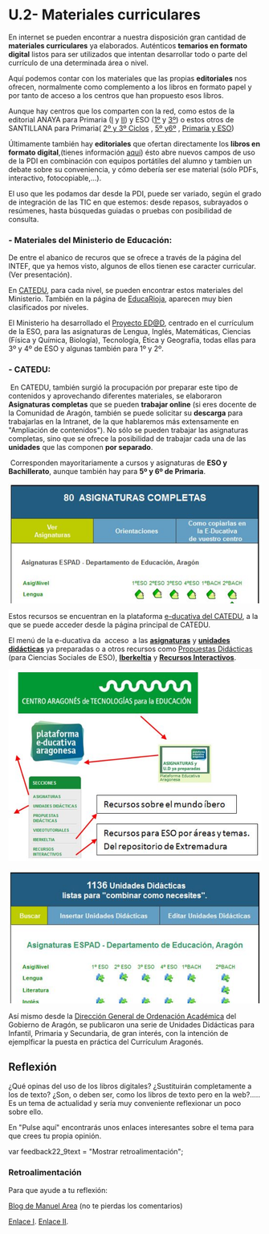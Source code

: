 # U.2- Materiales curriculares

En internet se pueden encontrar a nuestra disposición gran cantidad de **materiales curriculares** ya elaborados. Auténticos **temarios en formato digital** listos para ser utilizados que intentan desarrollar todo o parte del currículo de una determinada área o nivel.

Aquí podemos contar con los materiales que las propias **editoriales** nos ofrecen, normalmente como complemento a los libros en formato papel y por tanto de acceso a los centros que han propuesto esos libros.

Aunque hay centros que los comparten con la red, como estos de la editorial ANAYA para Primaria ([I](http://www.ceipjuanherreraalcausa.es/index.php) y [II](http://colegioajei.es/index.php?option=com_content&view=article&id=109:recursos-interactivos-anaya&catid=64:enlaces-externos&Itemid=104)) y ESO ([1º](http://recursoseducativosdesecundaria.blogspot.com.es/2013/07/libros-digitales-anaya-1-de-eso.html) y [3º](http://recursoseducativosdesecundaria.blogspot.com.es/2013/07/libros-digitales-anaya-3-de-eso.html)) o estos otros de SANTILLANA para Primaria( [2º y 3º Ciclos](http://www.educa.madrid.org/web/cp.alarcon.valdemoro/Web/ColePAA10/LaPizarra.htm) , [5º y6º](http://aulascpes.wordpress.com/9-libros-digitales/) , [Primaria y ESO](http://recursoseducativosdeprimaria.blogspot.com.es/2013_01_01_archive.html))

Últimamente también hay **editoriales** que ofertan directamente los **libros en formato digital**,(tienes información [aquí](http://librosdetextodigitales.blogspot.com.es/)) ésto abre nuevos campos de uso de la PDI en combinación con equipos portátiles del alumno y tambien un debate sobre su conveniencia, y cómo debería ser ese material (sólo PDFs, interactivo, fotocopiable,...).

El uso que les podamos dar desde la PDI, puede ser variado, según el grado de integración de las TIC en que estemos: desde repasos, subrayados o resúmenes, hasta búsquedas guiadas o pruebas con posibilidad de consulta.

### \- **Materiales del Ministerio de Educación**:

De entre el abanico de recuros que se ofrece a través de la página del INTEF, que ya hemos visto, algunos de ellos tienen ese caracter curricular. (Ver presentación).

En [CATEDU](http://www.catedu.es/webcatedu/index.php/recursosdidacticos), para cada nivel, se pueden encontrar estos materiales del Ministerio. También en la página de [EducaRioja](http://www.educarioja.org/educarioja/index.jsp?tab=link&acc=%2Fhtml%2Fdocs%2Frecursos%2Finternet_aula.html&menu=7), aparecen muy bien clasificados por niveles.

El Ministerio ha desarrollado el [Proyecto ED@D](http://recursostic.educacion.es/secundaria/edad/), centrado en el currículum de la ESO, para las asignaturas de Lengua, Inglés, Matemáticas, Ciencias (Física y Química, Biología), Tecnología, Ética y Geografía, todas ellas para 3º y 4º de ESO y algunas también para 1º y 2º.

### \- **CATEDU**:

 En CATEDU, también surgió la procupación por preparar este tipo de contenidos y aprovechando diferentes materiales, se elaboraron **Asignaturas completas** que se pueden **trabajar online** (si eres docente de la Comunidad de Aragón, también se puede solicitar su **descarga** para trabajarlas en la Intranet, de la que hablaremos más extensamente en "Ampliación de contenidos"). No sólo se pueden trabajar las asignaturas completas, sino que se ofrece la posibilidad de trabajar cada una de las **unidades** que las componen **por separado**.

 Corresponden mayoritariamente a cursos y asignaturas de **ESO y Bachillerato**, aunque también hay para **5º y 6º de Primaria**.


[![asignaturas](img/asignaturas.JPG)](http://e-ducativa.catedu.es/44700165/sitio/index.cgi?wid_item=118&wid_seccion=22)


Estos recursos se encuentran en la plataforma [e-ducativa del CATEDU](http://e-ducativa.catedu.es/44700165/sitio/), a la que se puede acceder desde la página principal de CATEDU.

El menú de la e-ducativa da  acceso  a las [**asignaturas**](http://e-ducativa.catedu.es/44700165/sitio/index.cgi?wid_item=118&wid_seccion=22) y [**unidades didácticas**](http://e-ducativa.catedu.es/44700165/sitio/index.cgi?wid_item=76&wid_seccion=18) ya preparadas o a otros recursos como [Propuestas Didácticas](http://e-ducativa.catedu.es/44700165/sitio/index.cgi?wid_seccion=25) (para Ciencias Sociales de ESO), [**Iberkeltia**](http://e-ducativa.catedu.es/44700165/sitio/index.cgi?wid_seccion=21) y [**Recursos Interactivos**](http://e-ducativa.catedu.es/44700165/sitio/index.cgi?wid_seccion=20).


![recursos_catedu_educat](img/recursos_catedu_educat.JPG)



[![uudd](img/uudd.JPG)](http://e-ducativa.catedu.es/44700165/sitio/index.cgi?wid_item=76&wid_seccion=18)


Así mismo desde la [Dirección General de Ordenación Académica](http://ryc.educa.aragon.es/sio/ini.php?iditem=68&iz=73) del Gobierno de Aragón, se publicaron una serie de Unidades Didácticas para Infantil, Primaria y Secundaria, de gran interés, con la intención de ejemplficar la puesta en práctica del Currículum Aragonés.

## Reflexión

¿Qué opinas del uso de los libros digitales? ¿Sustituirán completamente a los de texto? ¿Son, o deben ser, como los libros de texto pero en la web?..... Es un tema de actualidad y sería muy conveniente reflexionar un poco sobre ello.

En "Pulse aquí" encontrarás unos enlaces interesantes sobre el tema para que crees tu propia opinión.

var feedback22_9text = "Mostrar retroalimentación";

### Retroalimentación

Para que ayude a tu reflexión:

[Blog de Manuel Area](http://ordenadoresenelaula.blogspot.com.es/2013/09/de-los-libros-de-texto-los-contenidos.html) (no te pierdas los comentarios)

[Enlace I](http://www.educar.org/articulos/contralaacriticidad.asp). [Enlace II](http://www.scholarum.es/es/contenidos/secundaria/el-incierto-futuro-del-libro-de-texto).

